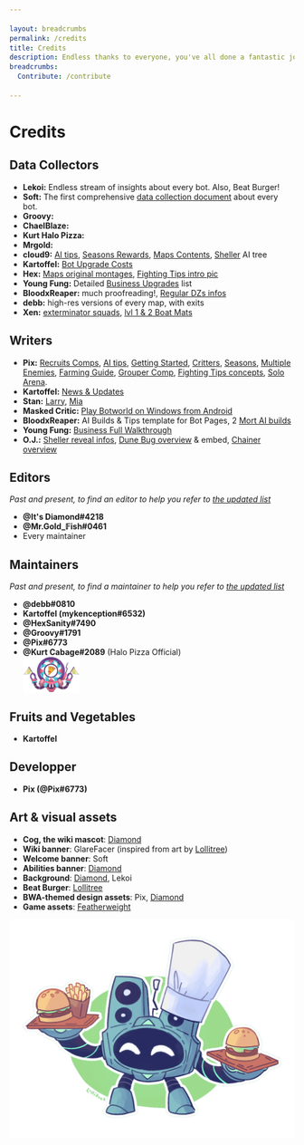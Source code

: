 ```yaml
---

layout: breadcrumbs
permalink: /credits
title: Credits
description: Endless thanks to everyone, you've all done a fantastic job!
breadcrumbs:
  Contribute: /contribute

---
```


# Credits

<div markdown="1" class="ghcms ghcms-contributors">

## Data Collectors

- **Lekoi:** Endless stream of insights about every bot. Also, Beat Burger!
- **Soft:** The first comprehensive [data collection document](<https://docs.google.com/spreadsheets/d/12SN-7zkujzGimENE1PVJyDKs99McAdWNKWhU25yzX_M/> "Soft's Botworld Tier List") about every bot.
- **Groovy:**
- **ChaelBlaze:** 
- **Kurt Halo Pizza:** 
- **Mrgold:**
- **cloud9:** [AI tips](</ai>), [Seasons Rewards](</seasons>), [Maps Contents](</maps>), [Sheller](/sheller) AI tree
- **Kartoffel:** [Bot Upgrade Costs](/materials#costs)
- **Hex:** [Maps original montages](/maps), [Fighting Tips intro pic](/fighting)
- **Young Fung:** Detailed [Business Upgrades](/business) list
- **BloodxReaper:** much proofreading!,  [Regular DZs infos](/danger-zones)
- **debb:** high-res versions of every map, with exits
- **Xen:** [exterminator squads](/danger-zones#exterminator-squads), [lvl 1 & 2 Boat Mats](/boat-materials)

## Writers

- **Pix:** [Recruits Comps](</recruits-comp>), [AI tips](</ai>), [Getting Started](</getting-started>), [Critters](</critters>), [Seasons](</seasons>), [Multiple Enemies](/exploring#multiple-enemies), [Farming Guide](/farming), [Grouper Comp](/comps#grouper-comp), [Fighting Tips concepts](fighting#concepts), [Solo Arena](/arena#solo-arena).
- **Kartoffel:** [News & Updates](</news>)
- **Stan:** [Larry](</larry>), [Mia](</mia>)
- **Masked Critic:** [Play Botworld on Windows from Android](/play-on-windows)
- **BloodxReaper:** AI Builds & Tips template for Bot Pages, 2 [Mort AI builds](/mort#ai-builds)
- **Young Fung:** [Business Full Walkthrough](/business#new-botmasters)
- **O.J.:** [Sheller reveal infos](/sheller), [Dune Bug overview](/dune-bug) & embed,  [Chainer overview](/chainer)


## Editors
*Past and present, to find an editor to help you refer to [the updated list](/contribute)*

- **@It's Diamond#4218**
- **@Mr.Gold\_𝔽ish#0461**
- Every maintainer

</div>

## Maintainers
*Past and present, to find a maintainer to help you refer to [the updated list](/contribute)*

<div markdown="1" class="ghcms ghcms-maintainers">

- **@debb#0810** 
- **Kartoffel (mykenception#6532)**
- **@HexSanity#7490**
- **@Groovy#1791**
- **@Pix#6773**
- **@Kurt Cabage#2089** (Halo Pizza Official) ![Halo Pizza](</assets/img/icons/halo-pizza.png> "Halo Pizza best delivery service for Delicious Pizzas all over Botworld!")

## Fruits and Vegetables

- **Kartoffel**

</div>

## Developper

- **Pix (@Pix#6773)**


## Art & visual assets

<div markdown="1" class="ghcms ghcms-art">

- **Cog, the wiki mascot**: [Diamond](<https://youtu.be/dQw4w9WgXcQ>)
- **Wiki banner**: GlareFacer (inspired from art by [Lollitree](<https://twitter.com/lollitree_art>))
- **Welcome banner**: Soft
- **Abilities banner**: [Diamond](<https://youtu.be/dQw4w9WgXcQ>)
- **Background**: [Diamond](<https://youtu.be/dQw4w9WgXcQ>), Lekoi
- **Beat Burger**: [Lollitree](<https://twitter.com/lollitree_art>)
- **BWA-themed design assets**: Pix, [Diamond](<https://youtu.be/dQw4w9WgXcQ>)
- **Game assets**: [Featherweight](<https://www.featherweightgames.com/botworld>)

</div>


![Beat Burger logo](</assets/img/pics/beatburger.png> "Beat Burger logo")

<style type="text/css">.ghcms-maintainers img{display:block;}</style>
